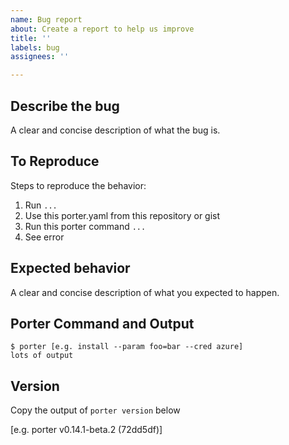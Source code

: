 ```yaml
---
name: Bug report
about: Create a report to help us improve
title: ''
labels: bug
assignees: ''

---
```


## Describe the bug
A clear and concise description of what the bug is.

## To Reproduce
Steps to reproduce the behavior:
1. Run `...`
2. Use this porter.yaml from this repository or gist
3. Run this porter command `...`
4. See error

## Expected behavior
A clear and concise description of what you expected to happen.

## Porter Command and Output
```
$ porter [e.g. install --param foo=bar --cred azure]
lots of output
```

## Version
Copy the output of `porter version` below

[e.g. porter v0.14.1-beta.2 (72dd5df)]
